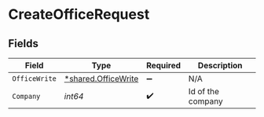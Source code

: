 # CreateOfficeRequest


## Fields

| Field                                                     | Type                                                      | Required                                                  | Description                                               |
| --------------------------------------------------------- | --------------------------------------------------------- | --------------------------------------------------------- | --------------------------------------------------------- |
| `OfficeWrite`                                             | [*shared.OfficeWrite](../../models/shared/officewrite.md) | :heavy_minus_sign:                                        | N/A                                                       |
| `Company`                                                 | *int64*                                                   | :heavy_check_mark:                                        | Id of the company                                         |